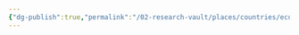 ```yaml
---
{"dg-publish":true,"permalink":"/02-research-vault/places/countries/ecuador/","updated":"2025-08-27T09:16:37.054-04:00"}
---
```


